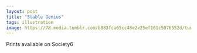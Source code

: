 ```yaml
---
layout: post
title: "Stable Genius"
tags: illustration
image: https://78.media.tumblr.com/b883fca65cc48e2e25ef161c5076552d/tumblr_p3cgaso0OF1qbng02o1_500.jpg
---
```


Prints available on Society6